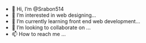 - 👋 Hi, I’m @Srabon514
- 👀 I’m interested in web designing...
- 🌱 I’m currently learning front end web development...
- 💞️ I’m looking to collaborate on ...
- 📫 How to reach me ...

<!---
Srabon514/Srabon514 is a ✨ special ✨ repository because its `README.md` (this file) appears on your GitHub profile.
You can click the Preview link to take a look at your changes.
--->
